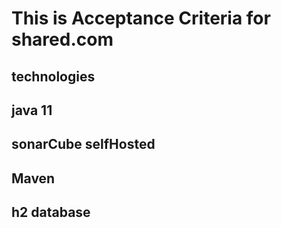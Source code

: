 # This is Acceptance Criteria for shared.com
## technologies
## java 11
## sonarCube selfHosted
## Maven
## h2 database